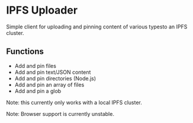 # IPFS Uploader

Simple client for uploading and pinning content of various typesto an IPFS cluster.

## Functions
- Add and pin files
- Add and pin text/JSON content
- Add and pin directories (Node.js)
- Add and pin an array of files
- Add and pin a glob

Note: this currently only works with a local IPFS cluster.

Note: Browser support is currently unstable.
